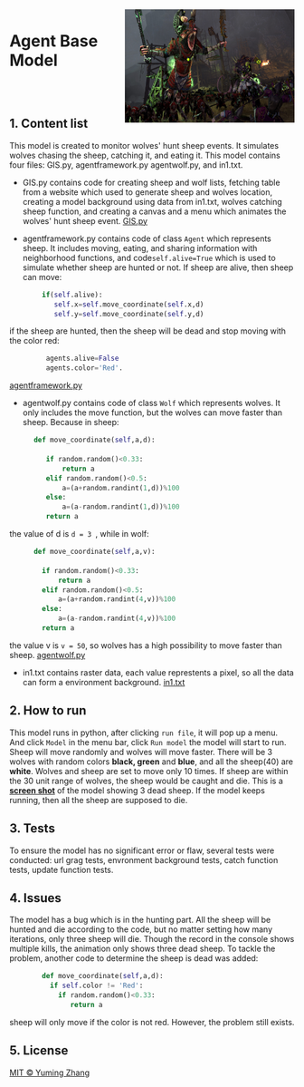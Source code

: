 <img class='nolazy' style='float:right;' src="SKAVEN.jpg" width="300" height="200" />

# Agent Base Model
 <br>
 <br>


## 1. Content list
This model is created to monitor wolves' hunt sheep events. It simulates wolves chasing the sheep, catching it, and eating it. This model contains four files: GIS.py, agentframework.py agentwolf.py, and in1.txt.

- GIS.py contains code for creating sheep and wolf lists, fetching table from a website which used to generate sheep and wolves location, creating a model background using data from in1.txt, wolves catching sheep function,  and creating a canvas and a menu which animates the wolves' hunt sheep event. [GIS.py](GIS.py)

- agentframework.py contains code of class `Agent` which represents sheep. It includes moving, eating, and sharing information with neighborhood functions, and code`self.alive=True` which is used to simulate whether sheep are hunted or not. If sheep are alive, then sheep can move: 
```python
        if(self.alive):
           self.x=self.move_coordinate(self.x,d)
           self.y=self.move_coordinate(self.y,d)
``` 
if the sheep are hunted, then the sheep will be dead and stop moving with the color red: 
```python
         agents.alive=False
         agents.color='Red'. 
```
[agentframework.py](agentframework.py)

- agentwolf.py contains code of class `Wolf` which represents wolves. It only includes the move function, but the wolves can move faster than sheep. Because in sheep:
    
 ```python 
       def move_coordinate(self,a,d):
     
          if random.random()<0.33:
              return a
          elif random.random()<0.5:
              a=(a+random.randint(1,d))%100
          else:
              a=(a-random.randint(1,d))%100
          return a 
```
   the value of d is `d = 3 `, while in wolf:
  ```python
        def move_coordinate(self,a,v):
       
          if random.random()<0.33:
              return a
          elif random.random()<0.5:
              a=(a+random.randint(4,v))%100
          else:
              a=(a-random.randint(4,v))%100
          return a
```
   the value v is `v = 50`, so wolves has a high possibility to move faster than sheep. [agentwolf.py](agentwolf.py)

- in1.txt contains raster data, each value represtents a pixel, so all the data can form a environment background. [in1.txt](in1.txt)

## 2. How to run
This model runs in python, after clicking `run file`, it will pop up a menu. And click `Model` in the menu bar, click `Run model` the model will start to run. Sheep will move randomly and wolves will move faster. There will be 3 wolves with random colors **black, green** and **blue**, and all the sheep(40) are **white**. Wolves and sheep are set to move only 10 times. If sheep are within the 30 unit range of wolves, the sheep would be caught and die. This is a **[screen shot](hunting.png)** of the model showing 3 dead sheep. If the model keeps running, then all the sheep are supposed to die.

## 3. Tests
To ensure the model has no significant error or flaw, several tests were conducted: url grag tests, envronment background tests, catch function tests, update function tests.

## 4. Issues
The model has a bug which is in the hunting part. All the sheep will be hunted and die according to the code, but no matter setting how many iterations, only three sheep will die. Though the record in the console shows multiple kills, the animation only shows three dead sheep. To tackle the problem, another code to determine the sheep is dead was added:
```python
        def move_coordinate(self,a,d):
          if self.color != 'Red':
            if random.random()<0.33:
               return a
```
sheep will only move if the color is not red. However, the problem still exists.

## 5. License
[MIT © Yuming Zhang](LICENSE)


